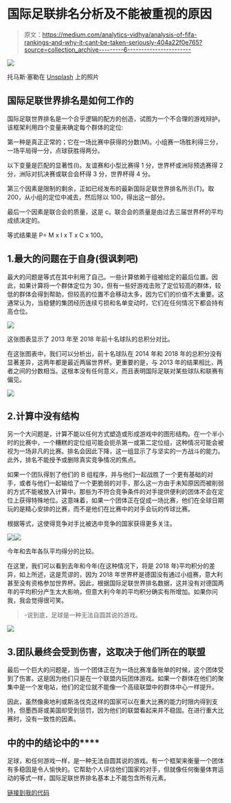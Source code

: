 # 国际足联排名分析及不能被重视的原因

> 原文：<https://medium.com/analytics-vidhya/analysis-of-fifa-rankings-and-why-it-cant-be-taken-seriously-404a22f0e765?source=collection_archive---------6----------------------->

![](img/6822c2749ade4add8bf4ca000723bf2b.png)

托马斯·塞勒在 [Unsplash](https://unsplash.com?utm_source=medium&utm_medium=referral) 上的照片

## 国际足联世界排名是如何工作的

国际足联世界排名是一个合乎逻辑的配方的创造，试图为一个不合理的游戏辩护。该框架利用四个变量来确定每个群体的定位:

第一种是真正正常的；它在一场比赛中获得的分数(M)。小组赛一场胜利得三分，一场平局得一分，点球获胜得两分。

以下变量是匹配的显著性(I)。友谊赛和小型比赛得 1 分，世界杯或洲际预选赛得 2 分，洲际对抗决赛或联合会杯得 3 分，世界杯得 4 分。

第三个因素是限制的剩余，正如已经发布的最新国际足联世界排名所示(T)。取 200，从小组的定位中减去，然后除以 100，得出这一部分。

最后一个因素是联合会的质量，这是 c。联合会的质量是由过去三届世界杯的平均成绩决定的。

等式结果是 P= M x I x T x C x 100。

## 1.最大的问题在于自身(很讽刺吧)

最大的问题是等式在其中利用了自己。一些计算依赖于组被给定的最后位置。因此，如果计算将一个群体定位为 30，但有一些好游戏击败了定位较高的群体，较低的群体会得到帮助，但较高的位置不会移动太多，因为它们的价值不太重要。这通常认为，当稳健的集团经历连续亏损和名单变动时，它们在任何情况下都会持有高仓位。

![](img/76cfc8ec69127dd803f0b29391387416.png)

这张图表显示了 2013 年至 2018 年前十名球队的总积分对比。

在这张图表中，我们可以分析出，前十名球队在 2014 年和 2018 年的总积分没有显著差异，这两年都是最近两届世界杯。更重要的是，与 2013 年的结果相比，两者之间的分数相当。这根本没有任何意义，而且表明国际足联对某些球队和联赛有偏见。

![](img/bb8b39eb2f476f72163e9d056ef59a3c.png)

## 2.计算中没有结构

另一个大问题是，计算不能以任何方式塑造或形成游戏中的图形结构。在一个半小时的比赛中，一个糟糕的定位组可能会扼杀第一或第二定位组，这种情况可能会被视为一场非凡的比赛。排名会因此下降，这一组显示了与坚实的一方战斗的能力。此外，排名不能授予或删除真实竞争情况的焦点。

如果一个团队得到了他们的 B 组程序，并与他们一起战胜了一个更有基础的对手，或者与他们一起输给了一个更脆弱的对手，那么这一方由于未知原因而被削弱的方式不能被放入计算中。那些为不符合竞争条件的对手提供便利的团体不会在定位上获得特殊地位。这意味着，如果一个团体正在促成一场比赛，他们在全球日期玩的是精心安排的比赛，而不是他们在比赛中的对手会玩的传球比赛。

根据等式，这使得竞争对手比被选中竞争的国家获得更多关注。

![](img/b9ba11225c9423a8a06124179aa187f0.png)![](img/26de27a3b9cfc089c4a87575cdfdcd07.png)

今年和去年各队平均得分的比较。

在这里，我们可以看到去年和今年(在这种情况下，将是 2018 年)平均积分的差异，如上所述，这是荒谬的，因为 2018 年世界杯是德国没有通过小组赛，意大利甚至没有资格参加世界杯。因此，根据国际足联世界排名数据，这并没有对德国两年的平均积分产生太大影响，但意大利今年的平均积分确实有所增加。如果你问我，我会觉得很可笑。

> -说到底，足球是一种无法自圆其说的游戏。

![](img/72b40ace2f9d19df29dac3938b4e7b3a.png)

## 3.团队最终会受到伤害，这取决于他们所在的联盟

最后一个巨大的问题是，当一个团体正在为一场比赛准备账单的时候，这个团体受到了伤害。这是因为他们只是在一个联盟内玩团体游戏。如果一个群体在他们的聚集中是一个发电站，他们的定位就不能像一个高级联盟中的群体中心一样提升。

因此，虽然像奥地利或斯洛伐克这样的国家可以在重大比赛的能力时限内得到支持，但墨西哥或美国却受到惩罚，因为他们的联盟看起来并不稳固。在进行重大比赛时，没有一致性的因素。

## 中的**中的**结论中的****

足球，和任何游戏一样，是一种无法自圆其说的游戏。有一个框架来衡量一个团体有多稳固是令人愉快的。它帮助个人评估他们国家的对手，但就像任何衡量体育运动的等式一样，国际足联世界排名基本上不能包含所有元素。

[链接到我的代码](https://github.com/jsmazorra/DS-Unit1-Build/blob/master/Johan_Mazorra_Data_Storytelling_Project.ipynb)